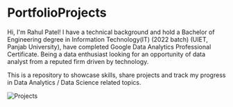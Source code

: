 # PortfolioProjects

Hi, I'm Rahul Patel! I have a technical background and hold a Bachelor of Engineering degree in Information Technology(IT) (2022 batch) (UIET, Panjab University), have completed Google Data Analytics Professional Certificate. 
Being a data enthusiast looking for an opportunity of data analyst from a reputed firm driven by
technology.

This is a repository to showcase skills, share projects and track my progress in Data Analytics / Data Science related topics.

![Projects](https://user-images.githubusercontent.com/98198570/170853314-cf3a25fd-e28d-4603-a427-aa6aa0e566cd.png)

